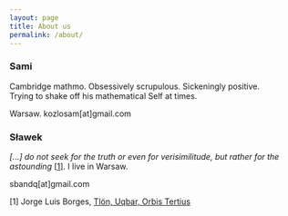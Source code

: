 ```yaml
---
layout: page
title: About us
permalink: /about/
---
```


### Sami
Cambridge mathmo. Obsessively scrupulous. Sickeningly positive.<br />
Trying to shake off his mathematical Self at times.

Warsaw. &#107;&#111;&#122;&#108;&#111;&#115;&#097;&#109;[&#097;&#116;]&#103;&#109;&#097;&#105;&#108;&#046;&#099;&#111;&#109;

### Sławek
<i>[...] do not seek for the truth or even for verisimilitude, but rather for the astounding</i> [<a href="#1">1</a>].
I live in Warsaw.

&#115;&#098;&#097;&#110;&#100;&#113;[&#097;&#116;]&#103;&#109;&#097;&#105;&#108;&#046;&#099;&#111;&#109;

<a name="1">[1]</a> Jorge Luis Borges, <a href="http://art.yale.edu/file_columns/0000/0066/borges.pdf">Tlön, Uqbar, Orbis Tertius</a>
